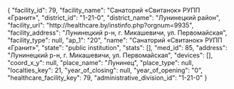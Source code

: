 {
    "facility_id": 79,
    "facility_name": "Санаторий «Свитанок» РУПП «Гранит»",
    "district_id": "1-21-0",
    "district_name": "Лунинецкий район",
    "facility_url": "http:\/\/healthcare.by\/instinfo.php?orgnum=9935",
    "facility_address": "Лунинецкий р-н, г. Микашевичи, ул. Первомайская",
    "facility_type": null,
    "ap_1": "20",
    "name": "Санаторий «Свитанок» РУПП «Гранит»",
    "state": "public institution",
    "stats": [],
    "med_id": 85,
    "address": "Лунинецкий р-н, г. Микашевичи, ул. Первомайская",
    "devices": [],
    "coord_x_y": null,
    "place_name": "Лунинец",
    "place_type": null,
    "localties_key": 21,
    "year_of_closing": null,
    "year_of_opening": "0",
    "healthcare_facility_key": 79,
    "administrative_division_id": "1-21-0"
}